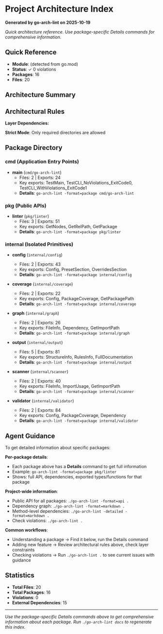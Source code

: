 # Project Architecture Index

**Generated by go-arch-lint on 2025-10-19**

*Quick architecture reference. Use package-specific Details commands for comprehensive information.*

## Quick Reference

- **Module**: (detected from go.mod)
- **Status**: ✓ 0 violations
- **Packages**: 16
- **Files**: 20

## Architecture Summary

## Architectural Rules

**Layer Dependencies:**


**Strict Mode**: Only required directories are allowed

## Package Directory

### cmd (Application Entry Points)

- **main** (`cmd/go-arch-lint`)
  - Files: 2 | Exports: 24
  - Key exports: TestMain, TestCLI_NoViolations_ExitCode0, TestCLI_WithViolations_ExitCode1
  - **Details**: `go-arch-lint -format=package cmd/go-arch-lint`


### pkg (Public APIs)

- **linter** (`pkg/linter`)
  - Files: 3 | Exports: 51
  - Key exports: GetNodes, GetRelPath, GetPackage
  - **Details**: `go-arch-lint -format=package pkg/linter`


### internal (Isolated Primitives)

- **config** (`internal/config`)
  - Files: 2 | Exports: 43
  - Key exports: Config, PresetSection, OverridesSection
  - **Details**: `go-arch-lint -format=package internal/config`

- **coverage** (`internal/coverage`)
  - Files: 2 | Exports: 22
  - Key exports: Config, PackageCoverage, GetPackagePath
  - **Details**: `go-arch-lint -format=package internal/coverage`

- **graph** (`internal/graph`)
  - Files: 2 | Exports: 26
  - Key exports: FileInfo, Dependency, GetImportPath
  - **Details**: `go-arch-lint -format=package internal/graph`

- **output** (`internal/output`)
  - Files: 5 | Exports: 81
  - Key exports: StructureInfo, RulesInfo, FullDocumentation
  - **Details**: `go-arch-lint -format=package internal/output`

- **scanner** (`internal/scanner`)
  - Files: 2 | Exports: 40
  - Key exports: FileInfo, ImportUsage, GetImportPath
  - **Details**: `go-arch-lint -format=package internal/scanner`

- **validator** (`internal/validator`)
  - Files: 2 | Exports: 84
  - Key exports: Config, PackageCoverage, Dependency
  - **Details**: `go-arch-lint -format=package internal/validator`


## Agent Guidance

To get detailed information about specific packages:

**Per-package details**:
- Each package above has a **Details** command to get full information
- Example: `go-arch-lint -format=package pkg/linter`
- Shows: full API, dependencies, exported types/functions for that package

**Project-wide information**:
- Public API for all packages: `./go-arch-lint -format=api .`
- Dependency graph: `./go-arch-lint -format=markdown .`
- Method-level dependencies: `./go-arch-lint -detailed -format=markdown .`
- Check violations: `./go-arch-lint .`

**Common workflows**:
- Understanding a package → Find it below, run the Details command
- Adding new feature → Review architectural rules above, check layer constraints
- Checking violations → Run `./go-arch-lint .` to see current issues with guidance

## Statistics

- **Total Files**: 20
- **Total Packages**: 16
- **Violations**: 0
- **External Dependencies**: 15

---

*Use the package-specific Details commands above to get comprehensive information about each package.*
*Run `./go-arch-lint docs` to regenerate this index.*
